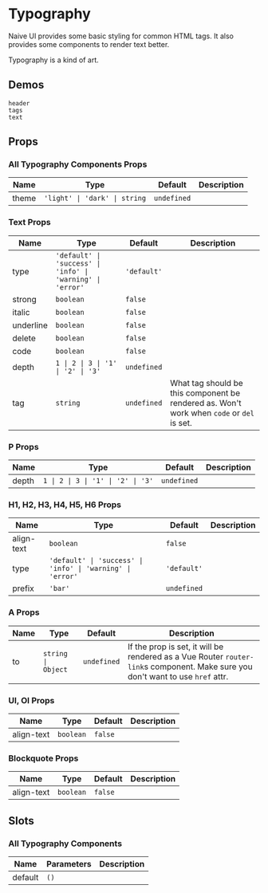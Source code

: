 # Typography

Naive UI provides some basic styling for common HTML tags. It also provides some components to render text better.

Typography is a kind of art.

## Demos

```demo
header
tags
text
```

## Props

### All Typography Components Props

| Name  | Type                          | Default     | Description |
| ----- | ----------------------------- | ----------- | ----------- |
| theme | `'light' \| 'dark' \| string` | `undefined` |             |

### Text Props

| Name | Type | Default | Description |
| --- | --- | --- | --- |
| type | `'default' \| 'success' \| 'info' \| 'warning' \| 'error'` | `'default'` |  |
| strong | `boolean` | `false` |  |
| italic | `boolean` | `false` |  |
| underline | `boolean` | `false` |  |
| delete | `boolean` | `false` |  |
| code | `boolean` | `false` |  |
| depth | `1 \| 2 \| 3 \| '1' \| '2' \| '3'` | `undefined` |  |
| tag | `string` | `undefined` | What tag should be this component be rendered as. Won't work when `code` or `del` is set. |

### P Props

| Name  | Type                               | Default     | Description |
| ----- | ---------------------------------- | ----------- | ----------- |
| depth | `1 \| 2 \| 3 \| '1' \| '2' \| '3'` | `undefined` |             |

### H1, H2, H3, H4, H5, H6 Props

| Name | Type | Default | Description |
| --- | --- | --- | --- |
| align-text | `boolean` | `false` |  |
| type | `'default' \| 'success' \| 'info' \| 'warning' \| 'error'` | `'default'` |  |
| prefix | `'bar'` | `undefined` |  |

### A Props

| Name | Type | Default | Description |
| --- | --- | --- | --- |
| to | `string \| Object` | `undefined` | If the prop is set, it will be rendered as a Vue Router `router-link`s component. Make sure you don't want to use `href` attr. |

### Ul, Ol Props

| Name       | Type      | Default | Description |
| ---------- | --------- | ------- | ----------- |
| align-text | `boolean` | `false` |             |

### Blockquote Props

| Name       | Type      | Default | Description |
| ---------- | --------- | ------- | ----------- |
| align-text | `boolean` | `false` |             |

## Slots

### All Typography Components

| Name    | Parameters | Description |
| ------- | ---------- | ----------- |
| default | `()`       |             |
